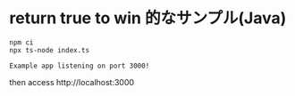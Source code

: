 # return true to win 的なサンプル(Java)


```
npm ci
npx ts-node index.ts
```

```
Example app listening on port 3000!
```

then access http://localhost:3000
